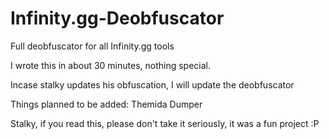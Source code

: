 # Infinity.gg-Deobfuscator
Full deobfuscator for all Infinity.gg tools

I wrote this in about 30 minutes, nothing special.

Incase stalky updates his obfuscation, I will update the deobfuscator



Things planned to be added:
Themida Dumper



Stalky, if you read this, please don't take it seriously, it was a fun project :P

